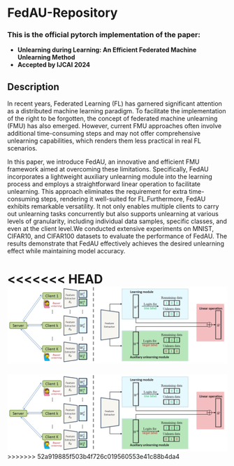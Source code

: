 # FedAU-Repository

### This is the official pytorch implementation of the paper:

- **Unlearning during Learning: An Efficient Federated Machine Unlearning Method**
- **Accepted by IJCAI 2024**


## Description

In recent years, Federated Learning (FL) has garnered significant attention as a distributed machine learning paradigm. To facilitate the implementation of the right to be forgotten, the concept of federated machine unlearning (FMU) has also emerged. However, current FMU approaches often involve additional time-consuming steps and may not offer comprehensive unlearning capabilities, which renders them less practical in real FL scenarios.

In this paper, we introduce FedAU, an innovative and efficient FMU framework aimed at overcoming these limitations. Specifically, FedAU incorporates a lightweight auxiliary unlearning module into the learning process and employs a straightforward linear operation to facilitate unlearning. This approach eliminates the requirement for extra time-consuming steps, rendering it well-suited for FL.Furthermore, FedAU exhibits remarkable versatility. It not only enables multiple clients to carry out unlearning tasks concurrently but also supports unlearning at various levels of granularity, including individual data samples, specific classes, and even at the client level.We conducted extensive experiments on MNIST, CIFAR10, and CIFAR100 datasets to evaluate the performance of FedAU. The results demonstrate that FedAU effectively achieves the desired unlearning effect while maintaining model accuracy.

<<<<<<< HEAD
<img src="https://raw.githubusercontent.com/Liar-Mask/Photos/main/img/image-20240425121110101.png" alt="FedAU Scheme" style="zoom: 67%;" />
=======
<img src="https://raw.githubusercontent.com/Liar-Mask/Photos/main/img/image-20240425121110101.png" alt="FedAU Scheme" style="zoom: 67%;" />
>>>>>>> 52a919885f503b4f726c019560553e41c88b4da4
